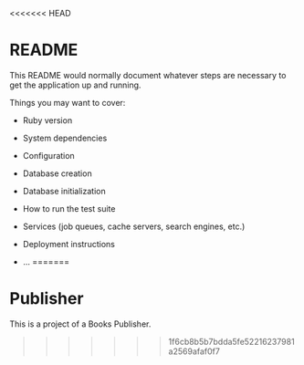 <<<<<<< HEAD
# README

This README would normally document whatever steps are necessary to get the
application up and running.

Things you may want to cover:

* Ruby version

* System dependencies

* Configuration

* Database creation

* Database initialization

* How to run the test suite

* Services (job queues, cache servers, search engines, etc.)

* Deployment instructions

* ...
=======
# Publisher
This is a project of a Books Publisher.
>>>>>>> 1f6cb8b5b7bdda5fe52216237981a2569afaf0f7

